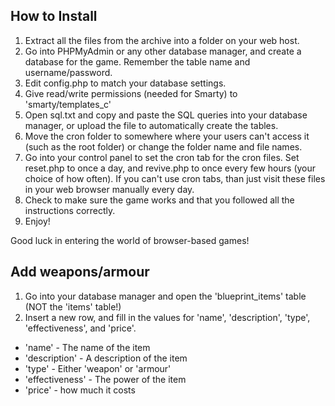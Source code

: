 How to Install
---

1. Extract all the files from the archive into a folder on your web host.
2. Go into PHPMyAdmin or any other database manager, and create a database for the game.
Remember the table name and username/password.
3. Edit config.php to match your database settings.
4. Give read/write permissions (needed for Smarty) to 'smarty/templates_c'
5. Open sql.txt and copy and paste the SQL queries into your database manager, or upload the file to automatically create the tables.
6. Move the cron folder to somewhere where your users can't access it (such as the root folder)
or change the folder name and file names.
7. Go into your control panel to set the cron tab for the cron files.
Set reset.php to once a day, and revive.php to once every few hours (your choice of how often).
If you can't use cron tabs, than just visit these files in your web browser manually every day.
8. Check to make sure the game works and that you followed all the instructions correctly.
9. Enjoy!

Good luck in entering the world of browser-based games!

Add weapons/armour
---

1. Go into your database manager and open the 'blueprint_items' table (NOT the 'items' table!)
2. Insert a new row, and fill in the values for 'name', 'description', 'type', 'effectiveness', and 'price'.
  * 'name' - The name of the item
  * 'description' - A description of the item
  * 'type' - Either 'weapon' or 'armour'
  * 'effectiveness' - The power of the item
  * 'price' - how much it costs

